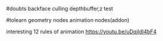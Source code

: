 #doubts
backface culling
depthbuffer,z test

#tolearn
geometry nodes
animation nodes(addon)

interesting 
12 rules of animation https://youtu.be/uDqjIdI4bF4